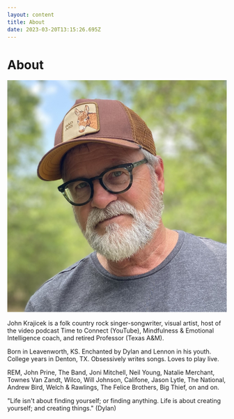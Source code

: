 ```yaml
---
layout: content
title: About
date: 2023-03-20T13:15:26.695Z
---
```

# About

![](../../images/uploads/img_1353-copy-2-.jpg)

J﻿ohn Krajicek is a folk country rock singer-songwriter, visual artist, host of the video podcast Time to Connect (YouTube), Mindfulness & Emotional Intelligence coach, and retired Professor (Texas A&M).

B﻿orn in Leavenworth, KS. Enchanted by Dylan and Lennon in his youth. College years in Denton, TX. Obsessively writes songs. Loves to play live.

R﻿EM, John Prine, The Band, Joni Mitchell, Neil Young, Natalie Merchant, Townes Van Zandt, Wilco, Will Johnson, Califone, Jason Lytle, The National, Andrew Bird, Welch & Rawlings, The Felice Brothers, Big Thief, on and on.

"Life isn't about finding yourself; or finding anything. Life is about creating yourself; and creating things." (Dylan)
